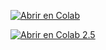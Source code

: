 [![Abrir en Colab](https://colab.research.google.com/assets/colab-badge.svg)](https://colab.research.google.com/github/sntamaria/Actividad-2.1-An-lisis-de-observaciones-influyentes/blob/main/Mar%C3%ADa_de_los_%C3%81ngeles_Mart%C3%ADn_de_la_Cruz_Copia_de_Ejemplo_2_4_Observaciones_influyentes.ipynb)

[![Abrir en Colab 2.5](https://colab.research.google.com/assets/colab-badge.svg)](https://colab.research.google.com/github/sntamaria/Actividad-2.1-An-lisis-de-observaciones-influyentes/blob/main/María_de_los_Ángeles_Martín_de_la_Cruz_Ejemplo_2_5_Escalamiento_de_datos.ipynb)
